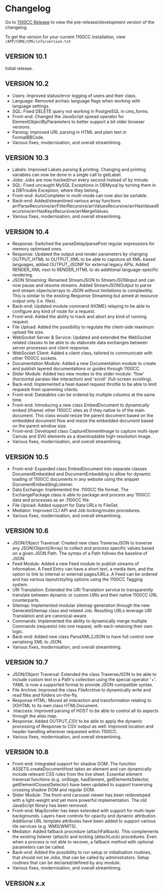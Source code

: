 # Changelog

Go to [1100CC Release](http://lab1100.com/1100cc/release) to view the pre-release/development version of the changelog.

To get the version for your current 1100CC installation, view `/APP/CORE/CMS/info/version.txt`

## VERSION 10.1

Initial release.

## VERSION 10.2

* Users: Improved status/error logging of users and their class.
* Language: Removed archaic language flags when working with language settings.
* SQL: Fixed DELETE query not working in PostgreSQL in cms_forms.
* Front-end: Changed the JavaScript spread operator for ElementObjectByParameters to better support a bit older browser versions.
* Parsing: Improved URL parsing in HTML and plain text in FormatBBCode.
* Various fixes, modernisation, and overall streamlining.

## VERSION 10.3

* Labels: Improved Labels parsing & printing. Changing and printing variables can now be done in a single call to getLabel.
* Jobs: Jobs are now tracked/run every second instead of by minute.
* SQL: Fixed uncaught MySQL Exceptions in DBMysql by turning them in a DBTrouble Exception, where they belong.
* Front-end: AutoCompleter in multi-mode can now also be sortable.
* Back-end: Added/streamlined various array functions arrParseRecursive/arrFilterRecursive/arrValuesRecursive/arrHasValuesRecursive/arrHasKeysRecursive/arrMergeValues.
* Various fixes, modernisation, and overall streamlining.

## VERSION 10.4

* Response: Switched the parseDelay/parsePost regular expressions for memory optimised ones.
* Response: Updated the output and render parameters by changing OUTPUT_HTML to OUTPUT_XML to be able to caputure all XML-based languages, added OUTPUT_JSONP for external legacy APIs. Added RENDER_XML next to RENDER_HTML to do additional language-specific rendering.
* JSON Streaming: Renamed StreamJSON to StreamJSONInput and can now pause and resume streams. Added StreamJSONOutput to parse and stream objects/arrays to JSON without limitations to complexitity. This is similar to the existing Response Streaming but aimed at resource output only (i.e. files).
* Back-end: Updated module command (HOME) relaying to be able to configure any kind of route for a request.
* Front-end: Added the ability to track and abort any kind of running request.
* File Upload: Added the possibility to regulate the client-side maximum upload file size.
* WebSocket Server & Service: Updated and extended the WebSocket related classes to be able to do elaborate data exchanges between server processes and client response.
* WebSocket Client: Added a client class, tailored to communicate with other 1100CC sockets.
* Documentation Module: Added a new Documentation module to create and publish layered documentations or guides through 1100CC.
* Slider Module: Added two new modes to the slider module: 'flow' (horizontal paralax-like interaction) and 'scroll' (full-screen scrolling).
* Back-end: Implemented a heat-based request throttle to be able to limit requests from spamming clients.
* Front-end: Datatables can be ordered by multiple columns at the same time. 
* Front-end: Introducing a new class EmbedDocument to dynamically embed (iframe) other 1100CC sites as if they native to of the main document. This class would resize the parent document based on the embedded document flow and resize the embedded document based on the parent window size.
* Front-end: Developed class CaptureElementImage to capture multi-layer Canvas and SVG elements as a downloadable high-resolution image.
* Various fixes, modernisation, and overall streamlining.

## VERSION 10.5

* Front-end: Expanded class EmbedDocument into separate classes DocumentEmbedded and DocumentEmbedding to allow for dynamic loading of 1100CC documents in any website using the snippet DocumentEmbeddingListener.
* Data Exchange: Implemented the .1100CC file format. The ExchangePackage class is able to package and process any 1100CC data and processes as an .1100CC file.
* File Upload: Added support for Data URLs to FileGet.
* Mediator: Improved CLI API and Job locking/mutex procedures.
* Various fixes, modernisation, and overall streamlining.

## VERSION 10.6

* JSON/Object Traversal: Created new class TraverseJSON to traverse any JSON/Object(/Array) to collect and process specific values based on a given JSON Path. The syntax of a Path follows the baseline of JSON.
* Feed Module: Added a new Feed module to publish streams of information. A Feed Entry can have a short text, a media item, and the option to link to internal or external pages/URLs. A Feed can be ordered and has various layout/styling options using the 1100CC Tagging system.
* URI Translation: Extended the URI Translation service to transparently translate between dynamic or custom URIs and their native 1100CC URL counterparts.
* Sitemap: Implemented modular sitemap generation through the new GenerateSitemap class and related Job. Resulting URLs leverage URI Translation and are canonical-aware.
* Commands: Implemented the ability to dynamically merge multiple Commands (requests) into one request, with each retaining their own logic.
* Back-end: Added new class ParseXML2JSON to have full control over serialising XML to JSON.
* Various fixes, modernisation, and overall streamlining.

## VERSION 10.7

* JSON/Object Traversal: Extended the class TraverseJSON to be able to include custom text in a Path's collection using the special operator '+'. YAML is now a supported format to provide JSON-compatible syntax.
* File Archive: Improved the class FileArchive to dynamically write and read files and folders on-the-fly.
* Response HTML: Moved all interaction and transformation relating to (X)HTML to its own class HTMLDocument.
* .htaccess: Improved parsing of HOST to be able to control all its aspects through the alias map.
* Response: Added OUTPUT_CSV to be able to apply the dynamic processing of Response to CSV output as well. Improved location and header handling wherever requested within 1100CC.
* Various fixes, modernisation, and overall streamlining.

## VERSION 10.8

* Front-end: Integrated support for shadow DOM. The function ASSETS.createDocumentHost takes an element and can dynamically include relevant CSS rules from the live sheet. Essential element traversal functions (e.g. onStage, hasElement, getElementsSelector, getElementClosestSelector) have been updated to support traversing crossing shadow DOM and regular DOM.
* Slider Module: The front-end carousel viewer has been redeveloped with a light-weight and yet more powerful implementation. The old JavaScript library has been removed.
* Front-end: MapScroller has been extended with support for multi-layer backgrounds. Layers have controls for opacity and dynamic attribution. Additional URL template attributes have been added to support various tile services (e.g. WMS/WMTS).
* Mediator: Added fallback procedure (attachFallback). This complements the existing listener (attach) and locking (attachLock) procedures. Even when a process is not able to recover, a fallback method with optional parameters can be called.
* Back-end: Added the possibility to run setup or initialisation routines, that should not be Jobs, that can be called by administrators. Setup routines that can be declared/defined by any module.
* Various fixes, modernisation, and overall streamlining.

## VERSION x.x
